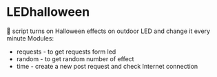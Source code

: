 # LEDhalloween
:flashlight: script turns on Halloween effects on outdoor LED and change it every minute
Modules:
* requests - to get requests form led
* random - to get random number of effect
* time - create a new post request and check Internet connection
